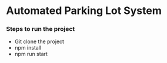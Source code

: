 # Automated Parking Lot System

### Steps to run the project
* Git clone the project
* npm install
* npm run start

